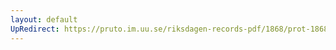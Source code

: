 ```yaml
---
layout: default
UpRedirect: https://pruto.im.uu.se/riksdagen-records-pdf/1868/prot-1868--ak--313/prot-1868--ak--313_025.pdf
---
```

